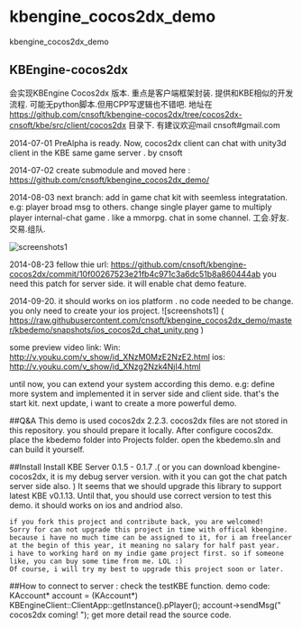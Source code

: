 kbengine_cocos2dx_demo
======================

kbengine_cocos2dx_demo


## KBEngine-cocos2dx 

   会实现KBEngine Cocos2dx 版本. 重点是客户端框架封装. 提供和KBE相似的开发流程. 可能无python脚本.但用CPP写逻辑也不错吧.
   地址在  https://github.com/cnsoft/kbengine-cocos2dx/tree/cocos2dx-cnsoft/kbe/src/client/cocos2dx 目录下.
   有建议欢迎mail cnsoft#gmail.com 

   2014-07-01 PreAlpha is ready. Now, cocos2dx client can chat with unity3d client in the KBE same game server . by cnsoft
   
   2014-07-02 create submodule and moved here :  https://github.com/cnsoft/kbengine_cocos2dx_demo/ 
   
   2014-08-03 next branch: add in game chat kit with seemless integratation. e.g: player broad msg to others. change single player game to multiply player internal-chat game . like a mmorpg. chat in some channel. 工会.好友.交易.组队.
   
 ![screenshots1](https://raw.githubusercontent.com/cnsoft/kbengine-cocos2dx/cocos2dx-cnsoft/kbe/src/client/cocos2dx/snapshots/u_cocos2d_chat.PNG)
 
   2014-08-23 fellow thie url: https://github.com/cnsoft/kbengine-cocos2dx/commit/10f00267523e21fb4c971c3a6dc51b8a860444ab you need this patch for server side. it will enable chat demo feature.  
   
   2014-09-20. it should works on ios platform . no code needed to be change. you only need to create your ios project. 
![screenshots1] ( https://raw.githubusercontent.com/cnsoft/kbengine_cocos2dx_demo/master/kbedemo/snapshots/ios_cocos2d_chat_unity.png )  

   some preview video link: 
        Win: http://v.youku.com/v_show/id_XNzM0MzE2NzE2.html 
		ios: http://v.youku.com/v_show/id_XNzg2Nzk4NjI4.html

   until now, you can extend your system according this demo. e.g: define more system and implemented it in server side and client side. that's the start kit. next update, i want to create a more powerful demo.  
   
   
##Q&A
	This demo is used cocos2dx 2.2.3. cocos2dx files are not stored in this repository. you should prepare it locally. 
	After configure cocos2dx. place the kbedemo folder into Projects folder. open the kbedemo.sln and  can build it yourself.
	
##Install
	Install KBE Server 0.1.5 - 0.1.7 .( or you can download kbengine-cocos2dx, it is my debug server version. with it you can got the chat patch server side also. ) 
		It seems that we should upgrade this library to support latest KBE v0.1.13. 
	Until that, you should use correct version to test this demo. it should works on ios and andriod also.  

	if you fork this project and contribute back, you are welcomed! 
	Sorry for can not upgrade this project in time with offical kbengine. because i have no much time can be assigned to it, for i am freelancer at the begin of this year, it meaning no salary for half past year.
	i have to working hard on my indie game project first. so if someone like, you can buy some time from me. LOL :) 
	Of course, i will try my best to upgrade this project soon or later. 

##How to
        connect to server :  check the testKBE function. 
        demo code: 
          KAccount* account = (KAccount*) KBEngineClient::ClientApp::getInstance().pPlayer();
	  account->sendMsg(" cocos2dx coming! "); 
	get more detail read the source code.		

